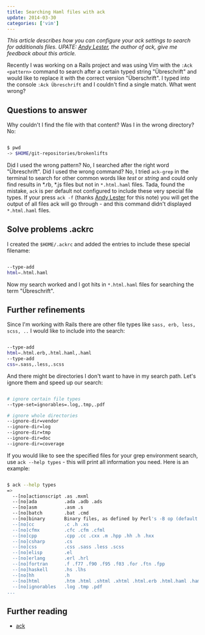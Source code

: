 ```yaml
---
title: Searching Haml files with ack
update: 2014-03-30
categories: ['vim']
---
```


*This article describes how you can configure your ack settings to search for additionals files.
UPATE: [Andy Lester](http://petdance.com/), the author of ack, give me feedback about this article.*


Recently I was working on a Rails project and was using Vim with the `:Ack <pattern>` command to search after a certain
typed string "Übreschrift" and would like to replace it with the correct version "Überschrift". I typed into the console
`:Ack Übreschrift` and I couldn't find a single match. What went wrong?


## Questions to answer

Why couldn't I find the file with that content? Was I in the wrong directory? No:


```bash

$ pwd
-> $HOME/git-repositories/brokenlifts

```


Did I used the wrong pattern? No, I searched after the right word "Übreschrift". Did I used the wrong command?  No, I
tried `ack-grep` in the terminal to search for other common words like *test* or *string* and could only find results in
*.rb, *.js files but not in `*.html.haml` files. Tada, found the mistake, `ack` is per default not configured to include
these very special file types. If your press `ack -f` (thanks [Andy Lester](http://petdance.com/) for this note) you
will get the output of all files ack will go through - and this command didn't displayed `*.html.haml` files.


## Solve problems .ackrc

I created the `$HOME/.ackrc` and added the entries to include these special filename:


```bash

--type-add
html=.html.haml

```


Now my search worked and I got hits in `*.html.haml` files for searching the term "Übreschrift".


## Further refinements

Since I'm working with Rails there are other file types like `sass, erb, less, scss, ..` I would like to include into the search:


```bash

--type-add
html=.html.erb,.html.haml,.haml
--type-add
css=.sass,.less,.scss

```


And there might be directories I don't want to have in my search path. Let's ignore them and speed up our search:


```bash

# ignore certain file types
--type-set=ignorables=.log,.tmp,.pdf

# ignore whole directories
--ignore-dir=vendor
--ignore-dir=log
--ignore-dir=tmp
--ignore-dir=doc
--ignore-dir=coverage

```


If you would like to see the specified files for your grep environment search, use `ack --help types` - this will
print all information you need. Here is an example:


```bash

$ ack --help types
=>
  --[no]actionscript .as .mxml
  --[no]ada          .ada .adb .ads
  --[no]asm          .asm .s
  --[no]batch        .bat .cmd
  --[no]binary       Binary files, as defined by Perl's -B op (default: off)
  --[no]cc           .c .h .xs
  --[no]cfmx         .cfc .cfm .cfml
  --[no]cpp          .cpp .cc .cxx .m .hpp .hh .h .hxx
  --[no]csharp       .cs
  --[no]css          .css .sass .less .scss
  --[no]elisp        .el
  --[no]erlang       .erl .hrl
  --[no]fortran      .f .f77 .f90 .f95 .f03 .for .ftn .fpp
  --[no]haskell      .hs .lhs
  --[no]hh           .h
  --[no]html         .htm .html .shtml .xhtml .html.erb .html.haml .haml
  --[no]ignorables   .log .tmp .pdf
...

```


## Further reading

- [ack](http://betterthangrep.com/)

